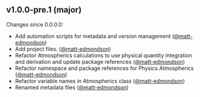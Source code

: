 ## v1.0.0-pre.1 (major)

Changes since 0.0.0.0:

- Add automation scripts for metadata and version management ([@matt-edmondson](https://github.com/matt-edmondson))
- Add project files. ([@matt-edmondson](https://github.com/matt-edmondson))
- Refactor Atmospherics calculations to use physical quantity integration and derivation and update package references ([@matt-edmondson](https://github.com/matt-edmondson))
- Refactor namespace and package references for Physics.Atmospherics ([@matt-edmondson](https://github.com/matt-edmondson))
- Refactor variable names in Atmospherics class ([@matt-edmondson](https://github.com/matt-edmondson))
- Renamed metadata files ([@matt-edmondson](https://github.com/matt-edmondson))


